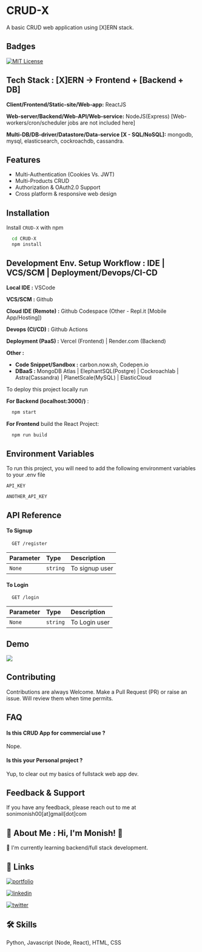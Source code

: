 
# CRUD-X

A basic CRUD web application using [X]ERN stack.

## Badges

[![MIT License](https://img.shields.io/badge/License-MIT-green.svg)](https://choosealicense.com/licenses/mit/)


## Tech Stack : [X]ERN -> Frontend + [Backend + DB]

**Client/Frontend/Static-site/Web-app:** ReactJS

**Web-server/Backend/Web-API/Web-service:** NodeJS(Express) [Web-workers/cron/scheduler jobs are not included here]

**Multi-DB/DB-driver/Datastore/Data-service [X - SQL/NoSQL]:** mongodb, mysql, elasticsearch, cockroachdb, cassandra.

## Features

- Multi-Authentication (Cookies Vs. JWT)
- Multi-Products CRUD
- Authorization & OAuth2.0 Support
- Cross platform & responsive web design


## Installation

Install `CRUD-X` with npm

```bash
  cd CRUD-X
  npm install
```

## Development Env. Setup Workflow : IDE | VCS/SCM | Deployment/Devops/CI-CD

**Local IDE :** VSCode

**VCS/SCM :** Github

**Cloud IDE (Remote) :** Github Codespace (Other - Repl.it [Mobile App/Hosting])

**Devops (CI/CD) :** Github Actions

**Deployment (PaaS) :** Vercel (Frontend) | Render.com (Backend)

**Other :**
 - **Code Snippet/Sandbox :** carbon.now.sh, Codepen.io
 - **DBaaS :** MongoDB Atlas | ElephantSQL(Postgre) | Cockroachlab | Astra(Cassandra) | PlanetScale(MySQL) | ElasticCloud


To deploy this project locally run

**For Backend (localhost:3000/)** : 

```bash
  npm start
```

**For Frontend** build the React Project: 

```bash
  npm run build
```

## Environment Variables

To run this project, you will need to add the following environment variables to your .env file

`API_KEY`

`ANOTHER_API_KEY`


## API Reference

#### To Signup

```http
  GET /register
```

| Parameter | Type     | Description                |
| :-------- | :------- | :------------------------- |
| `None` | `string` | To signup user |

#### To Login

```http
  GET /login
```

| Parameter | Type     | Description                       |
| :-------- | :------- | :-------------------------------- |
| `None`      | `string` | To Login user |




## Demo

![](https://media1.giphy.com/media/wAvzlIA6cRPeDyRjY9/giphy.gif?cid=790b7611de9cb72ce5aa85de257c1cec75ef4ba7982098bf&rid=giphy.gif&ct=g)


## Contributing

Contributions are always Welcome. Make a Pull Request (PR) or raise an issue. Will review them when time permits.


## FAQ

#### Is this CRUD App for commercial use ?

Nope.

#### Is this your Personal project ?

Yup, to clear out my basics of fullstack web app dev. 


## Feedback & Support

If you have any feedback, please reach out to me at sonimonish00[at]gmail[dot]com


## 🚀 About Me : Hi, I'm Monish! 👋
🧠 I'm currently learning backend/full stack development.


## 🔗 Links
[![portfolio](https://img.shields.io/badge/my_portfolio-000?style=for-the-badge&logo=ko-fi&logoColor=white)](https://sonimonish00.github.io/)

[![linkedin](https://img.shields.io/badge/linkedin-0A66C2?style=for-the-badge&logo=linkedin&logoColor=white)](https://www.linkedin.com/in/monishsoni)

[![twitter](https://img.shields.io/badge/twitter-1DA1F2?style=for-the-badge&logo=twitter&logoColor=white)](https://twitter.com/MonishSoni95)


## 🛠 Skills
Python, Javascript (Node, React), HTML, CSS

